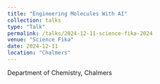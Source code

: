 ```yaml
---
title: "Engineering Molecules With AI"
collection: talks
type: "Talk"
permalink: /talks/2024-12-11-science-fika-2024
venue: "Science Fika"
date: 2024-12-11
location: "Chalmers"
---
```


Department of Chemistry, Chalmers
